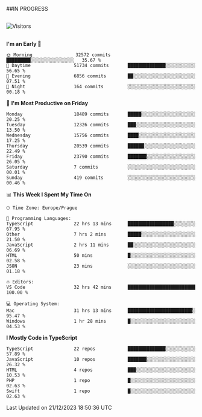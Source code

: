 ##IN PROGRESS
##
![Visitors](https://komarev.com/ghpvc/?username=petrbui&style=for-the-badge&label=Visitors+👀)



##
<!--
[![My GitHub stats](https://github-readme-stats.vercel.app/api?username=petrbui&theme=github_dark)](https://github.com/anuraghazra/github-readme-stats)

[![My wakatime stats](https://github-readme-stats.vercel.app/api/wakatime?username=petrbui&theme=github_dark)](https://github.com/anuraghazra/github-readme-stats)
-->
<!--START_SECTION:waka-->
**I'm an Early 🐤** 

```text
🌞 Morning                32572 commits       █████████░░░░░░░░░░░░░░░░   35.67 % 
🌆 Daytime                51734 commits       ██████████████░░░░░░░░░░░   56.65 % 
🌃 Evening                6856 commits        ██░░░░░░░░░░░░░░░░░░░░░░░   07.51 % 
🌙 Night                  164 commits         ░░░░░░░░░░░░░░░░░░░░░░░░░   00.18 % 
```
📅 **I'm Most Productive on Friday** 

```text
Monday                   18489 commits       █████░░░░░░░░░░░░░░░░░░░░   20.25 % 
Tuesday                  12326 commits       ███░░░░░░░░░░░░░░░░░░░░░░   13.50 % 
Wednesday                15756 commits       ████░░░░░░░░░░░░░░░░░░░░░   17.25 % 
Thursday                 20539 commits       ██████░░░░░░░░░░░░░░░░░░░   22.49 % 
Friday                   23790 commits       ███████░░░░░░░░░░░░░░░░░░   26.05 % 
Saturday                 7 commits           ░░░░░░░░░░░░░░░░░░░░░░░░░   00.01 % 
Sunday                   419 commits         ░░░░░░░░░░░░░░░░░░░░░░░░░   00.46 % 
```


📊 **This Week I Spent My Time On** 

```text
🕑︎ Time Zone: Europe/Prague

💬 Programming Languages: 
TypeScript               22 hrs 13 mins      █████████████████░░░░░░░░   67.95 % 
Other                    7 hrs 2 mins        █████░░░░░░░░░░░░░░░░░░░░   21.50 % 
JavaScript               2 hrs 11 mins       ██░░░░░░░░░░░░░░░░░░░░░░░   06.69 % 
HTML                     50 mins             █░░░░░░░░░░░░░░░░░░░░░░░░   02.58 % 
JSON                     23 mins             ░░░░░░░░░░░░░░░░░░░░░░░░░   01.18 % 

🔥 Editors: 
VS Code                  32 hrs 42 mins      █████████████████████████   100.00 % 

💻 Operating System: 
Mac                      31 hrs 13 mins      ████████████████████████░   95.47 % 
Windows                  1 hr 28 mins        █░░░░░░░░░░░░░░░░░░░░░░░░   04.53 % 
```

**I Mostly Code in TypeScript** 

```text
TypeScript               22 repos            ██████████████░░░░░░░░░░░   57.89 % 
JavaScript               10 repos            ███████░░░░░░░░░░░░░░░░░░   26.32 % 
HTML                     4 repos             ███░░░░░░░░░░░░░░░░░░░░░░   10.53 % 
PHP                      1 repo              █░░░░░░░░░░░░░░░░░░░░░░░░   02.63 % 
Swift                    1 repo              █░░░░░░░░░░░░░░░░░░░░░░░░   02.63 % 
```




 Last Updated on 21/12/2023 18:50:36 UTC
<!--END_SECTION:waka-->
